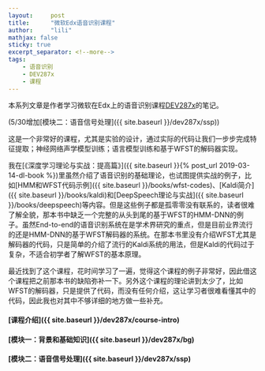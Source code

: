 ```yaml
---
layout:     post
title:      "微软Edx语音识别课程"
author:     "lili"
mathjax: false
sticky: true
excerpt_separator: <!--more-->
tags:
    - 语音识别
    - DEV287x
    - 课程
---
```


本系列文章是作者学习微软在Edx上的语音识别课程[DEV287x](https://courses.edx.org/courses/course-v1:Microsoft+DEV287x+1T2019a/course)的笔记。

<span class='zz'>(5/30增加[模块二：语音信号处理]({{ site.baseurl }}/dev287x/ssp))</span>

这是一个非常好的课程，尤其是实验的设计，通过实际的代码让我们一步步完成特征提取；神经网络声学模型训练；语言模型训练和基于WFST的解码器实现。

我在[《深度学习理论与实战：提高篇》]({{ site.baseurl }}{% post_url 2019-03-14-dl-book %})里虽然介绍了语音识别的基础理论，也试图提供实战的例子，比如[HMM和WFST代码示例]({{ site.baseurl }}/books/wfst-codes)、[Kaldi简介]({{ site.baseurl }}/books/kaldi)和[DeepSpeech理论与实战]({{ site.baseurl }}/books/deepspeech)等内容。但是这些例子都是孤零零没有联系的，读者很难了解全貌，那本书中缺乏一个完整的从头到尾的基于WFST的HMM-DNN的例子。虽然End-to-end的语音识别系统在是学术界研究的重点，但是目前业界流行的还是HMM-DNN的基于WFST解码器的系统。在那本书里没有介绍WFST尤其是解码器的代码，只是简单的介绍了流行的Kaldi系统的用法，但是Kaldi的代码过于复杂，不适合初学者了解WFST的基本原理。

最近找到了这个课程，花时间学习了一遍，觉得这个课程的例子非常好，因此借这个课程把之前那本书的缺陷弥补一下。另外这个课程的理论讲到太少了，比如WFST的解码器，只是提供了代码，而没有任何介绍，这让学习者很难看懂其中的代码，因此我也对其中不够详细的地方做一些补充。

 <!--more-->
 
 


#### [课程介绍]({{ site.baseurl }}/dev287x/course-intro)

#### [模块一：背景和基础知识]({{ site.baseurl }}/dev287x/bg)

#### [模块二：语音信号处理]({{ site.baseurl }}/dev287x/ssp)


